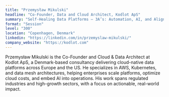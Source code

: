```yaml
---
title: "Przemysław Mikulski"
headline: "Co-Founder, Data and Cloud Architect, Kodlot ApS"
summary: "Self-Healing Data Platforms – 3A’s: Automation, AI, and Alignment"
format: "Session"
level: "300"
location: "Copenhagen, Denmark"
linkedin: "https://linkedin.com/in/przemyslaw-mikulski/"
company_website: "https://kodlot.com"
---
```


Przemysław Mikulski is the Co-Founder and Cloud & Data Architect at Kodlot ApS, a Denmark-based consultancy delivering cloud-native data platforms across Europe and the US. He specializes in AWS, Kubernetes, and data mesh architectures, helping enterprises scale platforms, optimize cloud costs, and embed AI into operations. His work spans regulated industries and high-growth sectors, with a focus on actionable, real-world impact.
